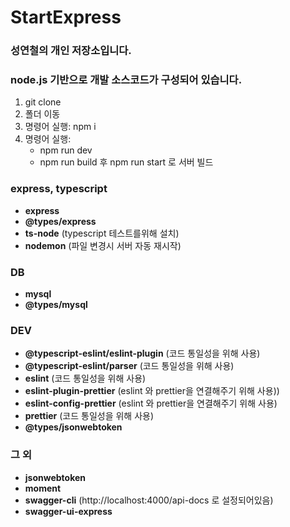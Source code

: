 # StartExpress

### 성연철의 개인 저장소입니다.
### node.js 기반으로 개발 소스코드가 구성되어 있습니다.

1. git clone
2. 폴더 이동
3. 명령어 실행: npm i
4. 명령어 실행: 
    - npm run dev
    - npm run build 후 npm run start 로 서버 빌드

### express, typescript

- **express**
- **@types/express**
- **ts-node** (typescript 테스트를위해 설치)
- **nodemon** (파일 변경시 서버 자동 재시작)

### DB

- **mysql**
- **@types/mysql**

### DEV

- **@typescript-eslint/eslint-plugin** (코드 통일성을 위해 사용)
- **@typescript-eslint/parser** (코드 통일성을 위해 사용)
- **eslint** (코드 통일성을 위해 사용)
- **eslint-plugin-prettier** (eslint 와 prettier을 연결해주기 위해 사용))
- **eslint-config-prettier** (eslint 와 prettier을 연결해주기 위해 사용)
- **prettier** (코드 통일성을 위해 사용)
- **@types/jsonwebtoken**

### 그 외

- **jsonwebtoken**
- **moment**
- **swagger-cli** (http://localhost:4000/api-docs 로 설정되어있음)
- **swagger-ui-express**
